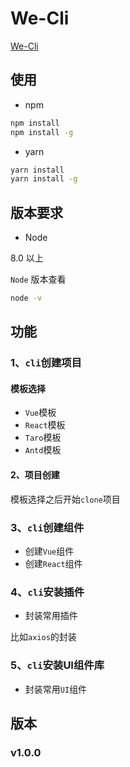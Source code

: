 # We-Cli

[We-Cli](https://github.com/wforguo/we-cli)

## 使用

- npm

``` sh
npm install
npm install -g
```

- yarn

``` sh
yarn install
yarn install -g
```

## 版本要求

- Node

8.0 以上

`Node` 版本查看

```sh
node -v
```

## 功能

### 1、`cli`创建项目

#### 模板选择

- `Vue`模板
- `React`模板
- `Taro`模板
- `Antd`模板

#### 2、项目创建

模板选择之后开始`clone`项目

### 3、`cli`创建组件

- 创建`Vue`组件
- 创建`React`组件

### 4、`cli`安装插件

- 封装常用插件

比如`axios`的封装

### 5、`cli`安装UI组件库

- 封装常用`UI`组件

## 版本

### v1.0.0


